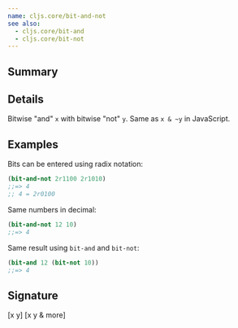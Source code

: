 ```yaml
---
name: cljs.core/bit-and-not
see also:
  - cljs.core/bit-and
  - cljs.core/bit-not
---
```


## Summary

## Details

Bitwise "and" `x` with bitwise "not" `y`.  Same as `x & ~y` in JavaScript.

## Examples

Bits can be entered using radix notation:

```clj
(bit-and-not 2r1100 2r1010)
;;=> 4
;; 4 = 2r0100
```

Same numbers in decimal:

```clj
(bit-and-not 12 10)
;;=> 4
```

Same result using `bit-and` and `bit-not`:

```clj
(bit-and 12 (bit-not 10))
;;=> 4
```

## Signature
[x y]
[x y & more]
